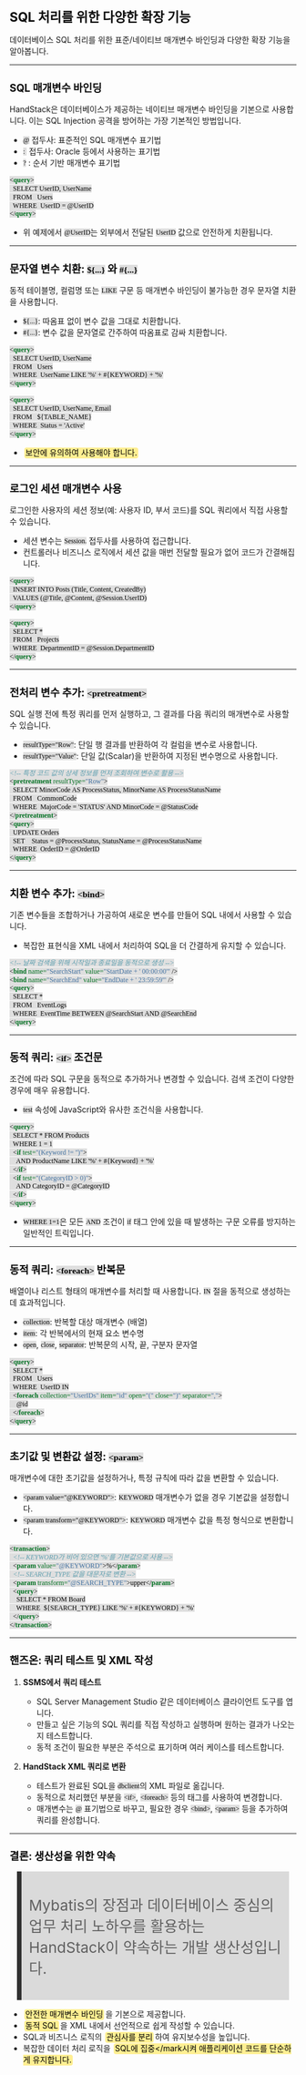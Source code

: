 ﻿---
marp: true
theme: gaia
_class: lead
footer: QCN
paginate: true
backgroundColor: #fff
---

<style>
:root {
  font-family: Pretendard;
  --border-color: #303030;
  --text-color: #0a0a0a;
  --bg-color-alt: #dadada;
  --mark-background: #ffef92;
}

h1 {
  border-bottom: none;
  font-size: 1.6em;
}

h2 {
  border-bottom: none;
  font-size: 1.3em;
}

h3 {
  font-size: 1.1em;
}

h4 {
  font-size: 1.05em;
}

h5 {
  font-size: 1em;
}

h6 {
  font-size: 0.9em;
}

h1,
h2,
h3,
h4,
h5,
h6 {
  color: var(--text-color);
}

code:not([class*="language-"]) {
  font-family: D2Coding;
  color: #000;
  vertical-align: text-bottom;
  background-color: rgba(100, 100, 100, 0.2);
}

section {
  background-image: linear-gradient(to bottom right, #f7f7f7 0%, #d3d3d3 100%);
}

section table {
    margin: auto;
    font-size: 28px;
}

section::after {
  font-size: 0.75em;
  content: attr(data-marpit-pagination) " / " attr(data-marpit-pagination-total);
}

img[alt~="center"] {
  display: block;
  margin: 0 auto;
}

blockquote {
  font-size: 26px;
  border-left: 8px solid var(--border-color);
  background: var(--bg-color-alt);
  margin: 0.5em;
  padding: 0.5em;
}

blockquote::before,
blockquote::after {
    content: '';
}

mark {
  background-color: var(--mark-background);
  padding: 0 2px 2px;
  border-radius: 4px;
  margin: 0 2px;
}

section.tinytext>p,
section.tinytext>ul,
section.tinytext>blockquote {
  font-size: 0.65em;
}
</style>



# SQL 처리를 위한 다양한 확장 기능

데이터베이스 SQL 처리를 위한 표준/네이티브 매개변수 바인딩과
다양한 확장 기능을 알아봅니다.

---

## SQL 매개변수 바인딩

HandStack은 데이터베이스가 제공하는 네이티브 매개변수 바인딩을 기본으로 사용합니다. 이는 SQL Injection 공격을 방어하는 가장 기본적인 방법입니다.

- `@` 접두사: 표준적인 SQL 매개변수 표기법
- `: ` 접두사: Oracle 등에서 사용하는 표기법
- `?` : 순서 기반 매개변수 표기법

```xml
<query>
  SELECT UserID, UserName
  FROM   Users
  WHERE  UserID = @UserID
</query>
```
- 위 예제에서 `@UserID`는 외부에서 전달된 `UserID` 값으로 안전하게 치환됩니다.

---

## 문자열 변수 치환: `${...}` 와 `#{...}`

동적 테이블명, 컬럼명 또는 `LIKE` 구문 등 매개변수 바인딩이 불가능한 경우 문자열 치환을 사용합니다.

- `${...}`: 따옴표 없이 변수 값을 그대로 치환합니다.
- `#{...}`: 변수 값을 문자열로 간주하여 따옴표로 감싸 치환합니다.

```xml
<query>
  SELECT UserID, UserName
  FROM   Users
  WHERE  UserName LIKE '%' + #{KEYWORD} + '%'
</query>
```
```xml
<query>
  SELECT UserID, UserName, Email
  FROM   ${TABLE_NAME}
  WHERE  Status = 'Active'
</query>
```
- <mark>보안에 유의하여 사용해야 합니다.</mark>

---

## 로그인 세션 매개변수 사용

로그인한 사용자의 세션 정보(예: 사용자 ID, 부서 코드)를 SQL 쿼리에서 직접 사용할 수 있습니다.

- 세션 변수는 `Session.` 접두사를 사용하여 접근합니다.
- 컨트롤러나 비즈니스 로직에서 세션 값을 매번 전달할 필요가 없어 코드가 간결해집니다.

```xml
<query>
  INSERT INTO Posts (Title, Content, CreatedBy)
  VALUES (@Title, @Content, @Session.UserID)
</query>
```
```xml
<query>
  SELECT *
  FROM   Projects
  WHERE  DepartmentID = @Session.DepartmentID
</query>
```

---

## 전처리 변수 추가: `<pretreatment>`

SQL 실행 전에 특정 쿼리를 먼저 실행하고, 그 결과를 다음 쿼리의 매개변수로 사용할 수 있습니다.

- `resultType="Row"`: 단일 행 결과를 반환하여 각 컬럼을 변수로 사용합니다.
- `resultType="Value"`: 단일 값(Scalar)을 반환하여 지정된 변수명으로 사용합니다.

```xml
<!-- 특정 코드 값의 상세 정보를 먼저 조회하여 변수로 활용 -->
<pretreatment resultType="Row">
  SELECT MinorCode AS ProcessStatus, MinorName AS ProcessStatusName
  FROM   CommonCode
  WHERE  MajorCode = 'STATUS' AND MinorCode = @StatusCode
</pretreatment>
<query>
  UPDATE Orders
  SET    Status = @ProcessStatus, StatusName = @ProcessStatusName
  WHERE  OrderID = @OrderID
</query>
```

---

## 치환 변수 추가: `<bind>`

기존 변수들을 조합하거나 가공하여 새로운 변수를 만들어 SQL 내에서 사용할 수 있습니다.

- 복잡한 표현식을 XML 내에서 처리하여 SQL을 더 간결하게 유지할 수 있습니다.

```xml
<!-- 날짜 검색을 위해 시작일과 종료일을 동적으로 생성 -->
<bind name="SearchStart" value="StartDate + ' 00:00:00'" />
<bind name="SearchEnd" value="EndDate + ' 23:59:59'" />
<query>
  SELECT *
  FROM   EventLogs
  WHERE  EventTime BETWEEN @SearchStart AND @SearchEnd
</query>
```

---

## 동적 쿼리: `<if>` 조건문

조건에 따라 SQL 구문을 동적으로 추가하거나 변경할 수 있습니다. 검색 조건이 다양한 경우에 매우 유용합니다.

- `test` 속성에 JavaScript와 유사한 조건식을 사용합니다.

```xml
<query>
  SELECT * FROM Products
  WHERE 1 = 1
  <if test="(Keyword != '')">
    AND ProductName LIKE '%' + #{Keyword} + '%'
  </if>
  <if test="(CategoryID > 0)">
    AND CategoryID = @CategoryID
  </if>
</query>
```
- `WHERE 1=1`은 모든 `AND` 조건이 `if` 태그 안에 있을 때 발생하는 구문 오류를 방지하는 일반적인 트릭입니다.

---

## 동적 쿼리: `<foreach>` 반복문

배열이나 리스트 형태의 매개변수를 처리할 때 사용합니다. `IN` 절을 동적으로 생성하는 데 효과적입니다.

- `collection`: 반복할 대상 매개변수 (배열)
- `item`: 각 반복에서의 현재 요소 변수명
- `open`, `close`, `separator`: 반복문의 시작, 끝, 구분자 문자열

```xml
<query>
  SELECT *
  FROM   Users
  WHERE  UserID IN
  <foreach collection="UserIDs" item="id" open="(" close=")" separator=",">
    @id
  </foreach>
</query>
```

---

## 초기값 및 변환값 설정: `<param>`

매개변수에 대한 초기값을 설정하거나, 특정 규칙에 따라 값을 변환할 수 있습니다.

- `<param value="@KEYWORD">`: `KEYWORD` 매개변수가 없을 경우 기본값을 설정합니다.
- `<param transform="@KEYWORD">`: `KEYWORD` 매개변수 값을 특정 형식으로 변환합니다.

```xml
<transaction>
  <!-- KEYWORD가 비어 있으면 '%'를 기본값으로 사용 -->
  <param value="@KEYWORD">%</param>
  <!-- SEARCH_TYPE 값을 대문자로 변환 -->
  <param transform="@SEARCH_TYPE">upper</param>
  <query>
    SELECT * FROM Board
    WHERE  ${SEARCH_TYPE} LIKE '%' + #{KEYWORD} + '%'
  </query>
</transaction>
```

---

## 핸즈온: 쿼리 테스트 및 XML 작성

1. **SSMS에서 쿼리 테스트**
   - SQL Server Management Studio 같은 데이터베이스 클라이언트 도구를 엽니다.
   - 만들고 싶은 기능의 SQL 쿼리를 직접 작성하고 실행하며 원하는 결과가 나오는지 테스트합니다.
   - 동적 조건이 필요한 부분은 주석으로 표기하며 여러 케이스를 테스트합니다.

2. **HandStack XML 쿼리로 변환**
   - 테스트가 완료된 SQL을 `dbclient`의 XML 파일로 옮깁니다.
   - 동적으로 처리했던 부분을 `<if>`, `<foreach>` 등의 태그를 사용하여 변경합니다.
   - 매개변수는 `@` 표기법으로 바꾸고, 필요한 경우 `<bind>`, `<param>` 등을 추가하여 쿼리를 완성합니다.

---

## 결론: 생산성을 위한 약속

> Mybatis의 장점과 데이터베이스 중심의 업무 처리 노하우를 활용하는 HandStack이 약속하는 개발 생산성입니다.

- <mark>안전한 매개변수 바인딩</mark>을 기본으로 제공합니다.
- <mark>동적 SQL</mark>을 XML 내에서 선언적으로 쉽게 작성할 수 있습니다.
- SQL과 비즈니스 로직의 <mark>관심사를 분리</mark>하여 유지보수성을 높입니다.
- 복잡한 데이터 처리 로직을 <mark>SQL에 집중</mark시켜 애플리케이션 코드를 단순하게 유지합니다.

